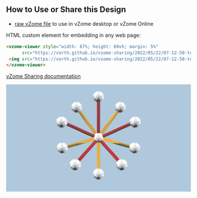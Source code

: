 
## How to Use or Share this Design

 - [raw vZome file](<https://raw.githubusercontent.com/vorth/vzome-sharing/main/2022/05/22/07-12-50-test-new-article/test-new-article.vZome>) to use in vZome desktop or vZome Online
 
 HTML custom element for embedding in any web page:
 ```html
<vzome-viewer style="width: 87%; height: 60vh; margin: 5%"
       src="https://vorth.github.io/vzome-sharing/2022/05/22/07-12-50-test-new-article/test-new-article.vZome" >
  <img src="https://vorth.github.io/vzome-sharing/2022/05/22/07-12-50-test-new-article/test-new-article.png" />
</vzome-viewer>
 ```

[vZome Sharing documentation](https://vzome.github.io/vzome/sharing.html#how-it-works)

![Image](<test-new-article.png>)

